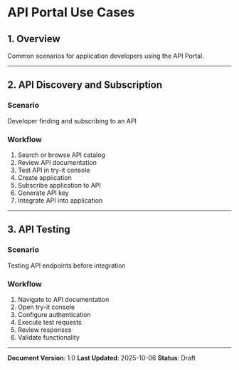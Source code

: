# API Portal Use Cases

## 1. Overview

Common scenarios for application developers using the API Portal.

---

## 2. API Discovery and Subscription

### Scenario
Developer finding and subscribing to an API

### Workflow
1. Search or browse API catalog
2. Review API documentation
3. Test API in try-it console
4. Create application
5. Subscribe application to API
6. Generate API key
7. Integrate API into application

---

## 3. API Testing

### Scenario
Testing API endpoints before integration

### Workflow
1. Navigate to API documentation
2. Open try-it console
3. Configure authentication
4. Execute test requests
5. Review responses
6. Validate functionality

---

**Document Version**: 1.0
**Last Updated**: 2025-10-06
**Status**: Draft
